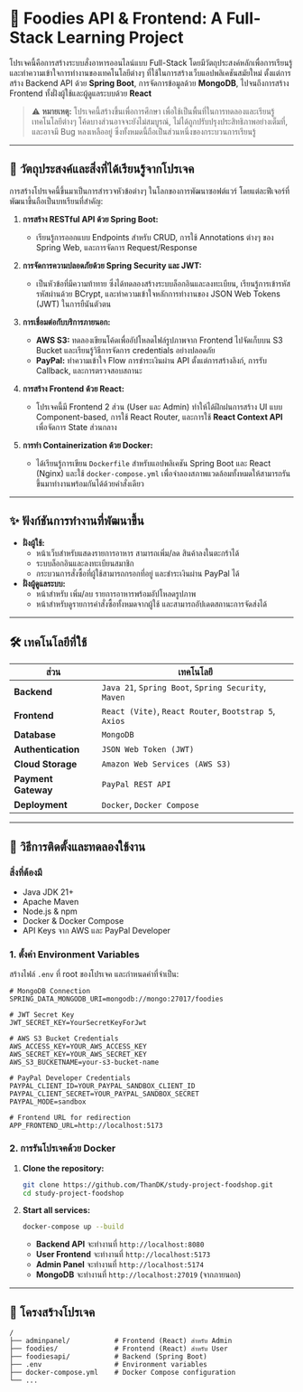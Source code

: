 # 🍔 Foodies API & Frontend: A Full-Stack Learning Project

โปรเจคนี้คือการสร้างระบบสั่งอาหารออนไลน์แบบ Full-Stack โดยมีวัตถุประสงค์หลักเพื่อการเรียนรู้และทำความเข้าใจการทำงานของเทคโนโลยีต่างๆ ที่ใช้ในการสร้างเว็บแอปพลิเคชันสมัยใหม่ ตั้งแต่การสร้าง Backend API ด้วย **Spring Boot**, การจัดการข้อมูลด้วย **MongoDB**, ไปจนถึงการสร้าง Frontend ทั้งฝั่งผู้ใช้และผู้ดูแลระบบด้วย **React**

> ⚠️ **หมายเหตุ:** โปรเจคนี้สร้างขึ้นเพื่อการศึกษา เพื่อใช้เป็นพื้นที่ในการทดลองและเรียนรู้เทคโนโลยีต่างๆ โค้ดบางส่วนอาจจะยังไม่สมบูรณ์, ไม่ได้ถูกปรับปรุงประสิทธิภาพอย่างเต็มที่, และอาจมี Bug หลงเหลืออยู่ ซึ่งทั้งหมดนี้ถือเป็นส่วนหนึ่งของกระบวนการเรียนรู้

---

## 🎯 วัตถุประสงค์และสิ่งที่ได้เรียนรู้จากโปรเจค

การสร้างโปรเจคนี้ขึ้นมาเป็นการสำรวจหัวข้อต่างๆ ในโลกของการพัฒนาซอฟต์แวร์ โดยแต่ละฟีเจอร์ที่พัฒนาขึ้นถือเป็นบทเรียนที่สำคัญ:

1.  **การสร้าง RESTful API ด้วย Spring Boot:**
    -   เรียนรู้การออกแบบ Endpoints สำหรับ CRUD, การใช้ Annotations ต่างๆ ของ Spring Web, และการจัดการ Request/Response

2.  **การจัดการความปลอดภัยด้วย Spring Security และ JWT:**
    -   เป็นหัวข้อที่มีความท้าทาย ซึ่งได้ทดลองสร้างระบบล็อกอินและลงทะเบียน, เรียนรู้การเข้ารหัสรหัสผ่านด้วย BCrypt, และทำความเข้าใจหลักการทำงานของ JSON Web Tokens (JWT) ในการยืนันตัวตน

3.  **การเชื่อมต่อกับบริการภายนอก:**
    -   **AWS S3:** ทดลองเขียนโค้ดเพื่ออัปโหลดไฟล์รูปภาพจาก Frontend ไปจัดเก็บบน S3 Bucket และเรียนรู้วิธีการจัดการ credentials อย่างปลอดภัย
    -   **PayPal:** ทำความเข้าใจ Flow การชำระเงินผ่าน API ตั้งแต่การสร้างลิงก์, การรับ Callback, และการตรวจสอบสถานะ

4.  **การสร้าง Frontend ด้วย React:**
    -   โปรเจคนี้มี Frontend 2 ส่วน (User และ Admin) ทำให้ได้ฝึกฝนการสร้าง UI แบบ Component-based, การใช้ React Router, และการใช้ **React Context API** เพื่อจัดการ State ส่วนกลาง

5.  **การทำ Containerization ด้วย Docker:**
    -   ได้เรียนรู้การเขียน `Dockerfile` สำหรับแอปพลิเคชัน Spring Boot และ React (Nginx) และใช้ `docker-compose.yml` เพื่อจำลองสภาพแวดล้อมทั้งหมดให้สามารถรันขึ้นมาทำงานพร้อมกันได้ด้วยคำสั่งเดียว

---

## ✨ ฟังก์ชันการทำงานที่พัฒนาขึ้น

-   **ฝั่งผู้ใช้:**
    -   หน้าเว็บสำหรับแสดงรายการอาหาร สามารถเพิ่ม/ลด สินค้าลงในตะกร้าได้
    -   ระบบล็อกอินและลงทะเบียนสมาชิก
    -   กระบวนการสั่งซื้อที่ผู้ใช้สามารถกรอกที่อยู่ และชำระเงินผ่าน PayPal ได้
-   **ฝั่งผู้ดูแลระบบ:**
    -   หน้าสำหรับ เพิ่ม/ลบ รายการอาหารพร้อมอัปโหลดรูปภาพ
    -   หน้าสำหรับดูรายการคำสั่งซื้อทั้งหมดจากผู้ใช้ และสามารถอัปเดตสถานะการจัดส่งได้

---

## 🛠️ เทคโนโลยีที่ใช้

| ส่วน | เทคโนโลยี |
|---|---|
| **Backend** | `Java 21`, `Spring Boot`, `Spring Security`, `Maven` |
| **Frontend** | `React (Vite)`, `React Router`, `Bootstrap 5`, `Axios` |
| **Database** | `MongoDB` |
| **Authentication** | `JSON Web Token (JWT)` |
| **Cloud Storage** | `Amazon Web Services (AWS S3)` |
| **Payment Gateway**| `PayPal REST API` |
| **Deployment** | `Docker`, `Docker Compose` |

---

## 🚀 วิธีการติดตั้งและทดลองใช้งาน

### สิ่งที่ต้องมี
- Java JDK 21+
- Apache Maven
- Node.js & npm
- Docker & Docker Compose
- API Keys จาก AWS และ PayPal Developer

### 1. ตั้งค่า Environment Variables
สร้างไฟล์ `.env` ที่ root ของโปรเจค และกำหนดค่าที่จำเป็น:

```env
# MongoDB Connection
SPRING_DATA_MONGODB_URI=mongodb://mongo:27017/foodies

# JWT Secret Key
JWT_SECRET_KEY=YourSecretKeyForJwt

# AWS S3 Bucket Credentials
AWS_ACCESS_KEY=YOUR_AWS_ACCESS_KEY
AWS_SECRET_KEY=YOUR_AWS_SECRET_KEY
AWS_S3_BUCKETNAME=your-s3-bucket-name

# PayPal Developer Credentials
PAYPAL_CLIENT_ID=YOUR_PAYPAL_SANDBOX_CLIENT_ID
PAYPAL_CLIENT_SECRET=YOUR_PAYPAL_SANDBOX_SECRET
PAYPAL_MODE=sandbox

# Frontend URL for redirection
APP_FRONTEND_URL=http://localhost:5173
```

### 2. การรันโปรเจคด้วย Docker
1.  **Clone the repository:**
    ```bash
    git clone https://github.com/ThanDK/study-project-foodshop.git
    cd study-project-foodshop
    ```
2.  **Start all services:**
    ```bash
    docker-compose up --build
    ```
    - **Backend API** จะทำงานที่ `http://localhost:8080`
    - **User Frontend** จะทำงานที่ `http://localhost:5173`
    - **Admin Panel** จะทำงานที่ `http://localhost:5174`
    - **MongoDB** จะทำงานที่ `http://localhost:27019` (จากภายนอก)

---

## 📁 โครงสร้างโปรเจค

```
/
├── adminpanel/           # Frontend (React) สำหรับ Admin
├── foodies/              # Frontend (React) สำหรับ User
├── foodiesapi/           # Backend (Spring Boot)
├── .env                  # Environment variables
├── docker-compose.yml    # Docker Compose configuration
└── ...
```
